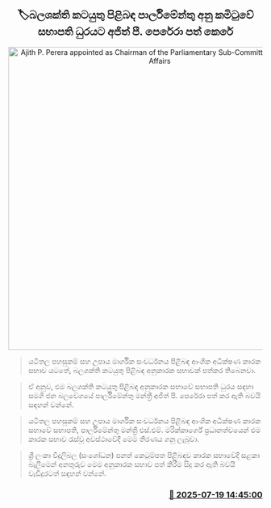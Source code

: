 <p align='center'><b><h2 align='center' title='Ajith P. Perera appointed as Chairman of the Parliamentary Sub-Committee on Energy Affairs'>🏷බලශක්ති කටයුතු පිළිබඳ පාර්ලිමේන්තු අනු කමිටුවේ සභාපති ධුරයට අජිත් පී. පෙරේරා පත් කෙරේ</h2></b></p>
<p align='center'><img src='https://helakuru.sgp1.cdn.digitaloceanspaces.com/esana/images/lib/parliment-new-01[1].jpg' width='600' alt='Ajith P. Perera appointed as Chairman of the Parliamentary Sub-Committee on Energy Affairs'></p>

> යටිතල පහසුකම් සහ උපාය මාර්ගික සංවර්ධනය පිළිබඳ ආංශික අධීක්ෂණ කාරක සභාව යටතේ, බලශක්ති කටයුතු පිළිබඳ අනුකාරක සභාවක් පත්කර ති‍බෙනවා.

> ඒ අනුව, එම බලශක්ති කටයුතු පිළිබඳ අනුකාරක සභාවේ සභාපති ධුරය සඳහා සමගි ජන බලවේගයේ පාර්ලිමේන්තු මන්ත්‍රී අජිත් පී. පෙරේරා පත් කර ඇති බවයි සඳහන් වන්නේ.

> යටිතල පහසුකම් සහ උපාය මාර්ගික සංවර්ධනය පිළිබඳ ආංශික අධීක්ෂණ කාරක සභාවේ සභාපති, පාර්ලිමේන්තු මන්ත්‍රී එස්.එම්. මරික්කාර්ගේ ප්‍රධානත්වයෙන් එම කාරක සභාව රැස්වූ අවස්ථාවේදී මෙම තීරණය ගනු ලැබුවා.

> ශ්‍රී ලංකා විදුලිබල (සංශෝධන) පනත් කෙටුම්පත පිළිබඳව කාරක සභාවේදී සළකා බැලීමෙන් අනතුරුව මෙම අනුකාරක සභාව පත් කිරීම සිදු කර ඇති බවයි වැඩිදුරටත් සඳහන් වන්නේ.



<h3 align='right'><a href='https://www.helakuru.lk/esana/p/111991/'>📅 2025-07-19 14:45:00</a></h3>
